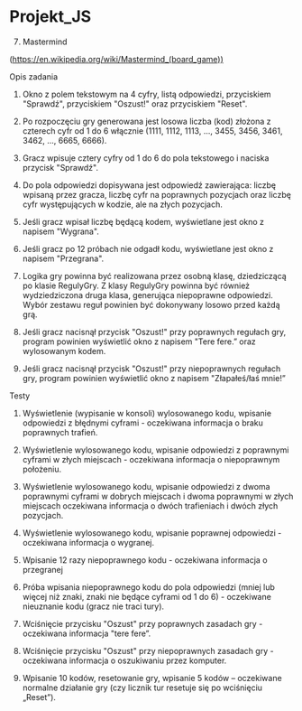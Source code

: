 # Projekt_JS
7. Mastermind

(https://en.wikipedia.org/wiki/Mastermind_(board_game))

Opis zadania

1.	Okno z polem tekstowym na 4 cyfry, listą odpowiedzi, przyciskiem "Sprawdź", przyciskiem "Oszust!" oraz przyciskiem "Reset".

2.	Po rozpoczęciu gry generowana jest losowa liczba (kod) złożona z czterech cyfr od 1 do 6 włącznie (1111, 1112, 1113, ..., 3455, 3456, 3461, 3462, ..., 6665, 6666).

3.	Gracz wpisuje cztery cyfry od 1 do 6 do pola tekstowego i naciska przycisk "Sprawdź".

4.	Do pola odpowiedzi dopisywana jest odpowiedź zawierająca: liczbę wpisaną przez gracza, liczbę cyfr na poprawnych pozycjach oraz liczbę cyfr występujących w kodzie, ale na złych pozycjach.

5.  Jeśli gracz wpisał liczbę będącą kodem, wyświetlane jest okno z napisem "Wygrana".

6.	Jeśli gracz po 12 próbach nie odgadł kodu, wyświetlane jest okno z napisem "Przegrana".

7.	Logika gry powinna być realizowana przez osobną klasę, dziedziczącą po klasie RegulyGry. Z klasy RegulyGry powinna być również wydziedziczona druga klasa, generująca niepoprawne odpowiedzi. Wybór zestawu reguł powinien być dokonywany losowo przed każdą grą.

8.	Jeśli gracz nacisnął przycisk "Oszust!" przy poprawnych regułach gry, program powinien wyświetlić okno z napisem "Tere fere.” oraz wylosowanym kodem.

9.	Jeśli gracz nacisnął przycisk "Oszust!" przy niepoprawnych regułach gry, program powinien wyświetlić okno z napisem "Złapałeś/łaś mnie!”

Testy

1.	Wyświetlenie (wypisanie w konsoli) wylosowanego kodu, wpisanie odpowiedzi z błędnymi cyframi - oczekiwana informacja o braku poprawnych trafień.

2.	Wyświetlenie wylosowanego kodu, wpisanie odpowiedzi z poprawnymi cyframi w złych miejscach - oczekiwana informacja o niepoprawnym położeniu.

3.	Wyświetlenie wylosowanego kodu, wpisanie odpowiedzi z dwoma poprawnymi cyframi w dobrych miejscach i dwoma poprawnymi w złych miejscach  oczekiwana informacja o dwóch trafieniach i dwóch złych pozycjach.

4.	Wyświetlenie wylosowanego kodu, wpisanie poprawnej odpowiedzi - oczekiwana informacja o wygranej.

5.	Wpisanie 12 razy niepoprawnego kodu - oczekiwana informacja o przegranej

6.	Próba wpisania niepoprawnego kodu do pola odpowiedzi (mniej lub więcej niż  znaki, znaki nie będące cyframi od 1 do 6) - oczekiwane nieuznanie kodu (gracz nie traci tury).


7.	Wciśnięcie przycisku "Oszust" przy poprawnych zasadach gry - oczekiwana informacja "tere fere”.

8.	Wciśnięcie przycisku "Oszust" przy niepoprawnych zasadach gry - oczekiwana informacja o oszukiwaniu przez komputer.

9.	Wpisanie 10 kodów, resetowanie gry, wpisanie 5 kodów – oczekiwane normalne działanie gry (czy licznik tur resetuje się po wciśnięciu „Reset”).
